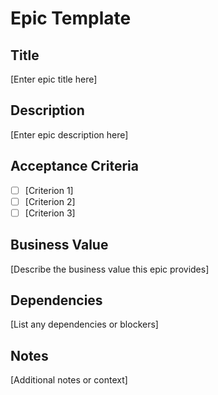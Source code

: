 # Epic Template

## Title
[Enter epic title here]

## Description
[Enter epic description here]

## Acceptance Criteria
- [ ] [Criterion 1]
- [ ] [Criterion 2]
- [ ] [Criterion 3]

## Business Value
[Describe the business value this epic provides]

## Dependencies
[List any dependencies or blockers]

## Notes
[Additional notes or context]
